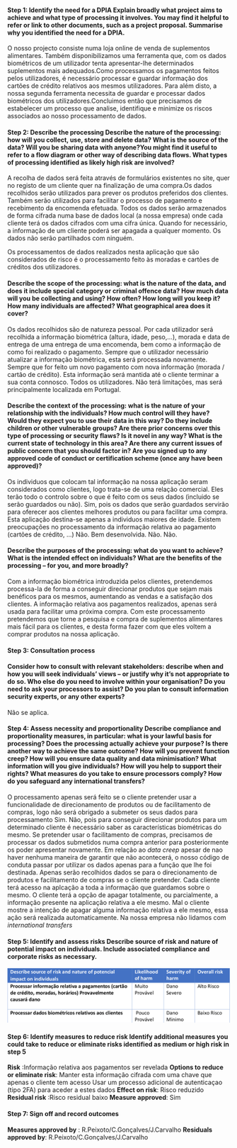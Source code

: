 #### Step 1: Identify the need for a DPIA Explain broadly what project aims to achieve and what type of processing it involves. You may find it helpful to refer or link to other documents, such as a project proposal. Summarise why you identified the need for a DPIA.

O nosso projecto consiste numa loja online de venda de suplementos alimentares. Também disponibilizamos uma ferramenta que,
com os dados biométricos de um utilizador tenta apresentar-lhe determinados suplementos mais adequados.Como processamos os pagamentos feitos pelos utilizadores, é necessário processar e guardar informação dos cartões de crédito relativos aos mesmos utilizadores. Para além disto, a nossa segunda ferramenta necessita de guardar e processar dados biométricos dos utilizadores.Concluimos então que precisamos de estabelecer um processo que analise, identifique e minimize os riscos associados ao nosso processamento de dados.


#### Step 2: Describe the processing Describe the nature of the processing: how will you collect, use, store and delete data? What is the source of the data? Will you be sharing data with anyone?You might find it useful to refer to a flow diagram or other way of describing data flows. What types of processing identified as likely high risk are involved?

A recolha de dados será feita através de formulários existentes no site, quer no registo de um cliente quer na finalização de uma compra.Os dados recolhidos serão utilizados para prever os produtos preferidos dos clientes. Também serão utilizados para facilitar o processo de pagamento e recebimento da encomenda efetuada. Todos os dados serão armazenados de forma cifrada numa base de dados local (a nossa empresa) onde cada cliente terá os dados cifrados com uma cifra única. Quando for necessário, a informação de um cliente poderá ser apagada a qualquer momento. Os dados não serão partilhados com ninguém.

Os processamentos de dados realizados nesta aplicação que são considerados de risco é o processamento feito às moradas e cartões de créditos dos utilizadores.

#### Describe the scope of the processing: what is the nature of the data, and does it include special category or criminal offence data? How much data will you be collecting and using? How often? How long will you keep it? How many individuals are affected? What geographical area does it cover?

Os dados recolhidos são de natureza pessoal.
Por cada utilizador será recolhida a informação biométrica (altura, idade, peso,...), morada e data de entrega de uma entrega de uma encomenda, bem como a informação de como foi realizado o pagamento.
Sempre que o utilizador necessário atualizar a informação biométrica, esta será processada novamente. Sempre que for feito um novo pagamento com nova informação (morada / cartão de crédito).
Esta informação será mantida até o cliente terminar a sua conta connosco.
Todos os utilizadores.
Não terá limitações, mas será principalmente localizada em Portugal.
			
#### Describe the context of the processing: what is the nature of your relationship with the individuals? How much control will they have? Would they expect you to use their data in this way? Do they include children or other vulnerable groups? Are there prior concerns over this type of processing or security flaws? Is it novel in any way? What is the current state of technology in this area? Are there any current issues of public concern that you should factor in? Are you signed up to any approved code of conduct or certification scheme (once any have been approved)?

Os individuos que colocam tal informação na nossa aplicação seram considerados como clientes, logo trata-se de uma relação comercial.  Eles terão todo o controlo sobre o que é feito com os seus dados (incluido se serão guardados ou não). Sim, pois os dados que serão guardados servirão para oferecer aos clientes melhores produtos ou para facilitar uma compra. Esta aplicação destina-se apenas a individuos maiores de idade.
Existem preocupações no processamento da informação relativa ao pagamento (cartões de crédito, ...)
Não.
Bem desenvolvida.
Não.
Não.

#### Describe the purposes of the processing: what do you want to achieve? What is the intended effect on individuals? What are the benefits of the processing – for you, and more broadly?

Com a informação biométrica introduzida pelos clientes, pretendemos processa-la de forma a conseguir direcionar produtos que sejam mais benéficos para os mesmos, aumentando as vendas e a satisfação dos clientes. A informação relativa aos pagamentos realizados, apenas será usada para facilitar uma próxima compra. Com este processamento pretendemos que torne a pesquisa e compra de suplementos alimentares mais fácil para os clientes, e desta forma fazer com que eles voltem a comprar produtos na nossa aplicação.


#### Step 3: Consultation process
#### Consider how to consult with relevant stakeholders: describe when and how you will seek individuals’ views – or justify why it’s not appropriate to do so. Who else do you need to involve within your organisation? Do you need to ask your processors to assist? Do you plan to consult information security experts, or any other experts?

Não se aplica.

#### Step 4: Assess necessity and proportionality Describe compliance and proportionality measures, in particular: what is your lawful basis for processing? Does the processing actually achieve your purpose? Is there another way to achieve the same outcome? How will you prevent function creep? How will you ensure data quality and data minimisation? What information will you give individuals? How will you help to support their rights? What measures do you take to ensure processors comply? How do you safeguard any international transfers?

O processamento apenas será feito se o cliente pretender usar a funcionalidade de direcionamento de produtos ou de facilitamento de compras, logo não será obrigado a submeter os seus dados para processamento
Sim.
Não, pois para conseguir direcionar produtos para um determinado cliente é necessário saber as características biométricas do mesmo. Se pretender usar o facilitamento de compras, precisamos de processar os dados submetidos numa compra anterior para posteriormente os poder apresentar novamente.
Em relação ao *data creep* apesar de nao haver nenhuma maneira de garantir que não acontecerá, o nosso código de conduta passar por utilizar os dados apenas para a função que lhe foi destinada.
Apenas serão recolhidos dados se para o direcionamento de produtos e facilitamento de compras se o cliente pretender.
Cada cliente terá acesso na aplcação a toda a informação que guardamos sobre o mesmo.
O cliente terá a opção de apagar totalmente, ou parcialmente, a informação presente na aplicação relativa a ele mesmo.
Mal o cliente mostre a intenção de apagar alguma informação relativa a ele mesmo, essa ação será realizada automaticamente.
Na nossa empresa não lidamos com *international transfers* 

#### Step 5: Identify and assess risks Describe source of risk and nature of potential impact on individuals. Include associated compliance and corporate risks as necessary.

![](table.png)

#### Step 6: Identify measures to reduce risk Identify additional measures you could take to reduce or eliminate risks identified as medium or high risk in step 5

**Risk** :Informação relativa aos pagamentos ser revelada
**Options to reduce or eliminate risk**: Manter esta informação cifrada com uma chave que apenas o cliente tem acesso Usar um processo adicional de autenticaçao (tipo 2FA) para aceder a estes dados
**Effect on risk**: Risco reduzido
**Residual risk** :Risco residual baixo
**Measure approved**: Sim

#### Step 7: Sign off and record outcomes 
**Measures approved by** : R.Peixoto/C.Gonçalves/J.Carvalho
**Residuals approved by**: R.Peixoto/C.Gonçalves/J.Carvalho
